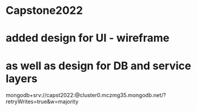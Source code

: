 # Capstone2022

# added design for UI - wireframe 
# as well as design for DB and service layers

mongodb+srv://capst2022:<password>@cluster0.mczmg35.mongodb.net/?retryWrites=true&w=majority